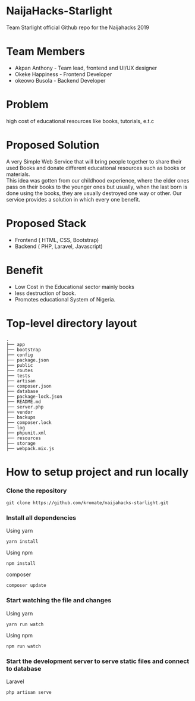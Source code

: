 # NaijaHacks-Starlight

Team Starlight official Github repo for the Naijahacks 2019

# Team Members

-   Akpan Anthony - Team lead, frontend and UI/UX designer
-   Okeke Happiness - Frontend Developer
-   okeowo Busola - Backend Developer

# Problem

high cost of educational resources like books, tutorials, e.t.c

# Proposed Solution

A very Simple Web Service that will bring people together to share their used Books and donate different educational resources such as books or materials.  
This idea was gotten from our childhood experience, where the elder ones pass on their books to the younger ones but usually, when the last born is done using the books, they are usually destroyed one way or other. Our service provides a solution in which every one benefit.

# Proposed Stack

-   Frontend ( HTML, CSS, Bootstrap)
-   Backend ( PHP, Laravel, Javascript)

# Benefit

-   Low Cost in the Educational sector mainly books
-   less destruction of book.
-   Promotes educational System of Nigeria.

# Top-level directory layout

    .
    ├── app
    ├── bootstrap
    ├── config
    ├── package.json
    ├── public
    ├── routes
    ├── tests
    ├── artisan
    ├── composer.json
    ├── database
    ├── package-lock.json
    ├── README.md
    ├── server.php
    ├── vendor
    ├── backups
    ├── composer.lock
    ├── log
    ├── phpunit.xml
    ├── resources
    ├── storage
    ├── webpack.mix.js

# How to setup project and run locally

### Clone the repository

```
git clone https://github.com/kromate/naijahacks-starlight.git
```

### Install all dependencies

Using yarn

```
yarn install
```

Using npm

```
npm install
```

composer

```
composer update
```

### Start watching the file and changes

Using yarn

```
yarn run watch
```

Using npm

```
npm run watch
```

### Start the development server to serve static files and connect to database

Laravel

```
php artisan serve
```
